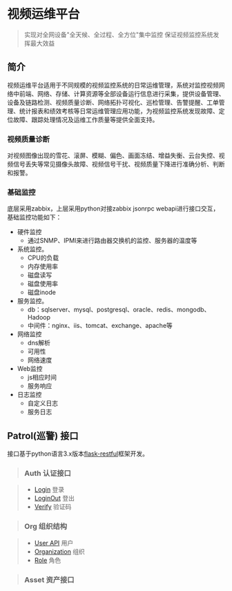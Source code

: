 # 视频运维平台

> 实现对全网设备"全天候、全过程、全方位"集中监控
> 保证视频监控系统发挥最大效益

## 简介
视频运维平台适用于不同规模的视频监控系统的日常运维管理，系统对监控视频网络中前端、网络、存储、计算资源等全部设备运行信息进行采集，提供设备管理、设备及链路检测、视频质量诊断、网络拓扑可视化、巡检管理、告警提醒、工单管理、统计报表和绩效考核等日常运维管理应用功能，为视频监控系统发现故障、定位故障、跟踪处理情况及运维工作质量等提供全面支持。

### 视频质量诊断
对视频图像出现的雪花、滚屏、模糊、偏色、画面冻结、增益失衡、云台失控、视频信号丢失等常见摄像头故障、视频信号干扰、视频质量下降进行准确分析、判断和报警。

### 基础监控
底层采用zabbix，上层采用python对接zabbix jsonrpc webapi进行接口交互，基础监控功能如下：

 * 硬件监控
    - 通过SNMP、IPMI来进行路由器交换机的监控、服务器的温度等
 * 系统监控。
    - CPU的负载
    - 内存使用率
    - 磁盘读写
    - 磁盘使用率
    - 磁盘inode
 * 服务监控。
    - db：sqlserver、mysql、postgresql、oracle、redis、mongodb、Hadoop
    - 中间件：nginx、iis、tomcat、exchange、apache等
 * 网络监控
    - dns解析
    - 可用性
    - 网络速度
 * Web监控
    - js相应时间
    - 服务响应
 * 日志监控
    - 自定义日志
    - 服务日志

## Patrol(巡警) 接口
接口基于python语言3.x版本[flask-restful](http://www.pythondoc.com/Flask-RESTful/quickstart.html)框架开发。

> ### Auth 认证接口

>*  [Login](api_list#h21)  登录 
>*  [LoginOut](api_list#h21)  登出
>*  [Verify](api_list#h21)  验证码
  
> ### Org 组织结构

>*  [User API](api_list#h21)  用户
>*  [Organization](api_list#h22)  组织
>*  [Role](api_list#h22)  角色
    
> ### Asset 资产接口

